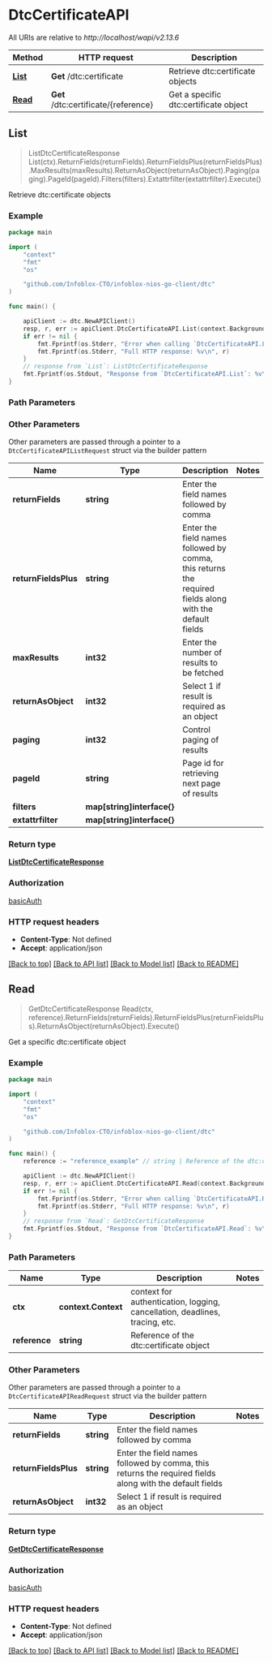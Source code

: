 # DtcCertificateAPI

All URIs are relative to *http://localhost/wapi/v2.13.6*

Method | HTTP request | Description
------------- | ------------- | -------------
[**List**](DtcCertificateAPI.md#List) | **Get** /dtc:certificate | Retrieve dtc:certificate objects
[**Read**](DtcCertificateAPI.md#Read) | **Get** /dtc:certificate/{reference} | Get a specific dtc:certificate object



## List

> ListDtcCertificateResponse List(ctx).ReturnFields(returnFields).ReturnFieldsPlus(returnFieldsPlus).MaxResults(maxResults).ReturnAsObject(returnAsObject).Paging(paging).PageId(pageId).Filters(filters).Extattrfilter(extattrfilter).Execute()

Retrieve dtc:certificate objects



### Example

```go
package main

import (
	"context"
	"fmt"
	"os"

	"github.com/Infoblox-CTO/infoblox-nios-go-client/dtc"
)

func main() {

	apiClient := dtc.NewAPIClient()
	resp, r, err := apiClient.DtcCertificateAPI.List(context.Background()).Execute()
	if err != nil {
		fmt.Fprintf(os.Stderr, "Error when calling `DtcCertificateAPI.List``: %v\n", err)
		fmt.Fprintf(os.Stderr, "Full HTTP response: %v\n", r)
	}
	// response from `List`: ListDtcCertificateResponse
	fmt.Fprintf(os.Stdout, "Response from `DtcCertificateAPI.List`: %v\n", resp)
}
```

### Path Parameters



### Other Parameters

Other parameters are passed through a pointer to a `DtcCertificateAPIListRequest` struct via the builder pattern


Name | Type | Description  | Notes
------------- | ------------- | ------------- | -------------
**returnFields** | **string** | Enter the field names followed by comma | 
**returnFieldsPlus** | **string** | Enter the field names followed by comma, this returns the required fields along with the default fields | 
**maxResults** | **int32** | Enter the number of results to be fetched | 
**returnAsObject** | **int32** | Select 1 if result is required as an object | 
**paging** | **int32** | Control paging of results | 
**pageId** | **string** | Page id for retrieving next page of results | 
**filters** | **map[string]interface{}** |  | 
**extattrfilter** | **map[string]interface{}** |  | 

### Return type

[**ListDtcCertificateResponse**](ListDtcCertificateResponse.md)

### Authorization

[basicAuth](../README.md#basicAuth)

### HTTP request headers

- **Content-Type**: Not defined
- **Accept**: application/json

[[Back to top]](#) [[Back to API list]](../README.md#documentation-for-api-endpoints)
[[Back to Model list]](../README.md#documentation-for-models)
[[Back to README]](../README.md)


## Read

> GetDtcCertificateResponse Read(ctx, reference).ReturnFields(returnFields).ReturnFieldsPlus(returnFieldsPlus).ReturnAsObject(returnAsObject).Execute()

Get a specific dtc:certificate object



### Example

```go
package main

import (
	"context"
	"fmt"
	"os"

	"github.com/Infoblox-CTO/infoblox-nios-go-client/dtc"
)

func main() {
	reference := "reference_example" // string | Reference of the dtc:certificate object

	apiClient := dtc.NewAPIClient()
	resp, r, err := apiClient.DtcCertificateAPI.Read(context.Background(), reference).Execute()
	if err != nil {
		fmt.Fprintf(os.Stderr, "Error when calling `DtcCertificateAPI.Read``: %v\n", err)
		fmt.Fprintf(os.Stderr, "Full HTTP response: %v\n", r)
	}
	// response from `Read`: GetDtcCertificateResponse
	fmt.Fprintf(os.Stdout, "Response from `DtcCertificateAPI.Read`: %v\n", resp)
}
```

### Path Parameters


Name | Type | Description  | Notes
------------- | ------------- | ------------- | -------------
**ctx** | **context.Context** | context for authentication, logging, cancellation, deadlines, tracing, etc.
**reference** | **string** | Reference of the dtc:certificate object | 

### Other Parameters

Other parameters are passed through a pointer to a `DtcCertificateAPIReadRequest` struct via the builder pattern


Name | Type | Description  | Notes
------------- | ------------- | ------------- | -------------
**returnFields** | **string** | Enter the field names followed by comma | 
**returnFieldsPlus** | **string** | Enter the field names followed by comma, this returns the required fields along with the default fields | 
**returnAsObject** | **int32** | Select 1 if result is required as an object | 

### Return type

[**GetDtcCertificateResponse**](GetDtcCertificateResponse.md)

### Authorization

[basicAuth](../README.md#basicAuth)

### HTTP request headers

- **Content-Type**: Not defined
- **Accept**: application/json

[[Back to top]](#) [[Back to API list]](../README.md#documentation-for-api-endpoints)
[[Back to Model list]](../README.md#documentation-for-models)
[[Back to README]](../README.md)

